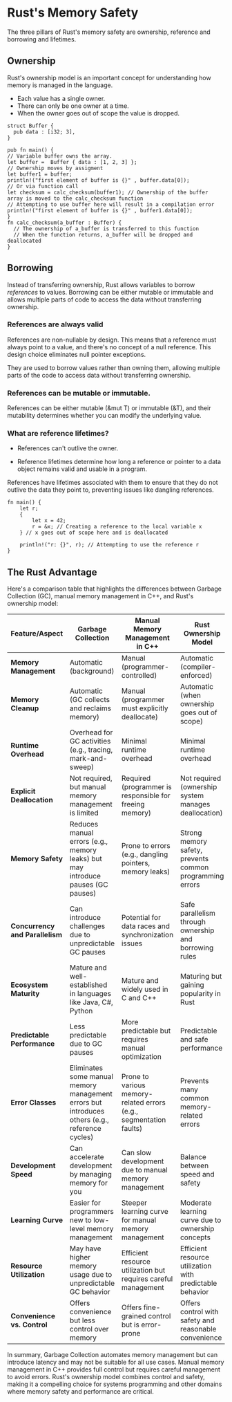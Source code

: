 # Rust's Memory Safety

The three pillars of Rust's memory safety are ownership, reference and borrowing and lifetimes.

## Ownership
Rust's ownership model is an important concept for understanding how memory is managed in the language.

* Each value has a single owner.
* There can only be one owner at a time.
* When the owner goes out of scope the value is dropped.

```rust,editable,mdbook-runnable
struct Buffer {
  pub data : [i32; 3],
}

pub fn main() {
// Variable buffer owns the array.
let buffer =  Buffer { data : [1, 2, 3] };
// Ownership moves by assigment
let buffer1 = buffer;
println!("first element of buffer is {}" , buffer.data[0]);
// Or via function call
let checksum = calc_checksum(buffer1); // Ownership of the buffer array is moved to the calc_checksum function
// Attempting to use buffer here will result in a compilation error
println!("first element of buffer is {}" , buffer1.data[0]);
}
fn calc_checksum(a_buffer : Buffer) {
  // The ownership of a_buffer is transferred to this function
  // When the function returns, a_buffer will be dropped and deallocated
}
```
## Borrowing

Instead of transferring ownership, Rust allows variables to borrow *references* to values. Borrowing can be either mutable or immutable and allows multiple parts of code to access the data without transferring ownership.

### References are always valid

References are non-nullable by design. This means that a reference must always point to a value, and there's no concept of a null reference. This design choice eliminates null pointer exceptions.

They are used to borrow values rather than owning them, allowing multiple parts of the code to access data without transferring ownership.

### References can be mutable or immutable.

References can be either mutable (&mut T) or immutable (&T), and their mutability determines whether you can modify the underlying value.

### What are reference lifetimes?

* References can't outlive the owner.

* Reference lifetimes determine how long a reference or pointer to a data object remains valid and usable in a program.

References have lifetimes associated with them to ensure that they do not outlive the data they point to, preventing issues like dangling references.

```rust,editable,mdbook-runnable
fn main() {
    let r; 
    {
        let x = 42;
        r = &x; // Creating a reference to the local variable x
    } // x goes out of scope here and is deallocated
    
    println!("r: {}", r); // Attempting to use the reference r
}
```


## The Rust Advantage

Here's a comparison table that highlights the differences between Garbage Collection (GC), manual memory management in C++, and Rust's ownership model:

| Feature/Aspect               | Garbage Collection          | Manual Memory Management in C++ | Rust Ownership Model           |
|------------------------------|-----------------------------|----------------------------------|--------------------------------|
| **Memory Management**        | Automatic (background)      | Manual (programmer-controlled)  | Automatic (compiler-enforced)   |
| **Memory Cleanup**           | Automatic (GC collects and reclaims memory) | Manual (programmer must explicitly deallocate) | Automatic (when ownership goes out of scope) |
| **Runtime Overhead**         | Overhead for GC activities (e.g., tracing, mark-and-sweep) | Minimal runtime overhead | Minimal runtime overhead |
| **Explicit Deallocation**    | Not required, but manual memory management is limited | Required (programmer is responsible for freeing memory) | Not required (ownership system manages deallocation) |
| **Memory Safety**            | Reduces manual errors (e.g., memory leaks) but may introduce pauses (GC pauses) | Prone to errors (e.g., dangling pointers, memory leaks) | Strong memory safety, prevents common programming errors |
| **Concurrency and Parallelism** | Can introduce challenges due to unpredictable GC pauses | Potential for data races and synchronization issues | Safe parallelism through ownership and borrowing rules |
| **Ecosystem Maturity**       | Mature and well-established in languages like Java, C#, Python | Mature and widely used in C and C++ | Maturing but gaining popularity in Rust |
| **Predictable Performance**   | Less predictable due to GC pauses | More predictable but requires manual optimization | Predictable and safe performance |
| **Error Classes**            | Eliminates some manual memory management errors but introduces others (e.g., reference cycles) | Prone to various memory-related errors (e.g., segmentation faults) | Prevents many common memory-related errors |
| **Development Speed**        | Can accelerate development by managing memory for you | Can slow development due to manual memory management | Balance between speed and safety |
| **Learning Curve**           | Easier for programmers new to low-level memory management | Steeper learning curve for manual memory management | Moderate learning curve due to ownership concepts |
| **Resource Utilization**     | May have higher memory usage due to unpredictable GC behavior | Efficient resource utilization but requires careful management | Efficient resource utilization with predictable behavior |
| **Convenience vs. Control**  | Offers convenience but less control over memory | Offers fine-grained control but is error-prone | Offers control with safety and reasonable convenience |

In summary, Garbage Collection automates memory management but can introduce latency and may not be suitable for all use cases. Manual memory management in C++ provides full control but requires careful management to avoid errors. Rust's ownership model combines control and safety, making it a compelling choice for systems programming and other domains where memory safety and performance are critical.

